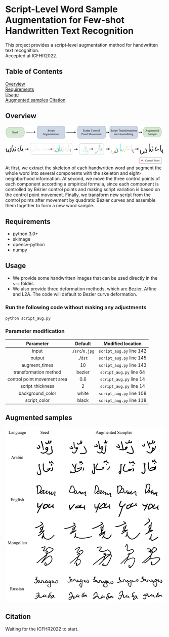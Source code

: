 # Script-Level Word Sample Augmentation for Few-shot Handwritten Text Recognition  
This project provides a script-level augmentation method for handwritten text recognition.  
Accepted at ICFHR2022.  
## Table of Contents
[Overview](https://github.com/IMU-MachineLearningSXD/script-level_aug_ICFHR2022#overview)  
[Requirements](https://github.com/IMU-MachineLearningSXD/script-level_aug_ICFHR2022#requirements)  
[Usage](https://github.com/IMU-MachineLearningSXD/script-level_aug_ICFHR2022#usage)  
[Augmented samples](https://github.com/IMU-MachineLearningSXD/script-level_aug_ICFHR2022#augmented-samples)
[Citation](https://github.com/IMU-MachineLearningSXD/script-level_aug_ICFHR2022#citation)
## Overview
![image](https://github.com/IMU-MachineLearningSXD/script-level_aug_ICFHR2022/blob/main/dst/flow.jpg)
At first, we extract the skeleton of each handwritten word and segment the whole word into several components with the skeleton and eight-neighborhood information. At second, we move the three control points of each component according a empirical formula, since each component is controlled by Bézier control points and making script variation is based on the control point movement. Finally, we transform new script from the control points after movement by quadratic Bézier curves and assemble them together to form a new word sample.  
## Requirements   
- python 3.0+  
- skimage  
- opencv-python  
- numpy  
## Usage
- We provide some handwritten images that can be used directly in the `src` folder.
- We also provide three deformation methods, which are Bezier, Affine and L2A. The code will default to Bezier curve deformation.
### Run the following code without making any adjustments
    python script_aug.py
### Parameter modification  
| Parameter                 |    Default      | Modified location         |
| :---:                     |    :----:       |         :---:             |
|input                      |./`src`/`0.jpg`  | `script_aug.py` line 142  |
|output                     |./`dst`          | `script_aug.py` line 145  |
|augment_times              |10               | `script_aug.py` line 143  |
|transformation method      |bezier           | `script_aug.py` line 64   |
|control point movement area|0.6              | `script_aug.py` line 14   |
|script_thickness           |2                | `script_aug.py` line 14   |
|background_color           |white            | `script_aug.py` line 108  |
|script_color               |black            | `script_aug.py` line 118  | 

## Augmented samples
![image](https://github.com/IMU-MachineLearningSXD/script-level_aug_ICFHR2022/blob/main/dst/samples.jpg)

## Citation
Waiting for the ICFHR2022 to start. 
